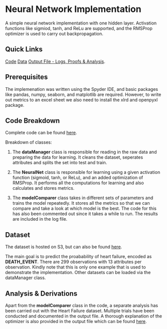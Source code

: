 # Neural Network Implementation

A simple neural network implementation with one hidden layer. Activation functions like sigmiod, tanh, and ReLu are supported, and the RMSProp optimizer is used to carry out backpropagation. 

## Quick Links
[Code](https://github.com/sshreyas999/Neural-Network-Implementation/blob/main/Neural%20Network%20Implementation%20using%20RMSProp.py)
[Data](https://github.com/sshreyas999/Neural-Network-Implementation/blob/main/heart_failure_clinical_records_dataset.csv)
[Output File - Logs, Proofs & Analysis](https://github.com/sshreyas999/Neural-Network-Implementation/blob/main/Neural%20Network%20Implementation%20-%20Metrics%2C%20Plots%20%26%20Proofs.pdf). 

## Prerequisites

The implemenation was written using the Spyder IDE, and basic packages like pandas, numpy, seaborn, and matplotlib are required. However, to write out metrics to an excel sheet we also need to install the xlrd and openpyxl package.

## Code Breakdown

Complete code can be found [here](https://github.com/sshreyas999/Neural-Network-Implementation/blob/main/Neural%20Network%20Implementation%20using%20RMSProp.py).

Breakdown of classes:

1. The **dataManager** class is responsible for reading in the raw data and preparing the data for learning. It cleans the dataset, seperates attributes and splits the set into test and train.

2. The **NeuralNet** class is responsible for learning using a given activation function (sigmoid, tanh, or ReLu), and an added optimization of RMSProp. It performs all the computations for learning and also calculates and stores metrics.

3. The **modelComparer** class takes in different sets of parameters and trains the model repeatedly. It stores all the metrics so that we can compare and take a look at which model is the best. The code for this has also been commented out since it takes a while to run. The results are included in the log file.

## Dataset

The dataset is hosted on S3, but can also be found [here](https://github.com/sshreyas999/Neural-Network-Implementation/blob/main/heart_failure_clinical_records_dataset.csv). 

The main goal is to predict the proabability of heart failure, encoded as **DEATH_EVENT**. There are 299 observations with 13 attributes per observation. Kindly note that this is only one example that is used to demonstrate the implementation. Other datasets can be loaded via the dataManager class.

## Analysis & Derivations

Apart from the **modelComparer** class in the code, a separate analysis has been carried out with the Heart Failure dataset. Multiple trials have been conducted and documented in the output file. A thorough explanation of the optimizer is also provided in the output file which can be found [here](https://github.com/sshreyas999/Neural-Network-Implementation/blob/main/Neural%20Network%20Implementation%20-%20Metrics%2C%20Plots%20%26%20Proofs.pdf).
